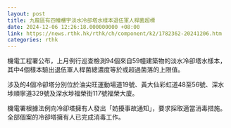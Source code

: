 ```yaml
---
layout: post
title: 九龍區有四幢樓宇淡水冷卻塔水樣本退伍軍人桿菌超標
date: 2024-12-06 12:26:18.000000000 +08:00
link: https://news.rthk.hk/rthk/ch/component/k2/1782362-20241206.htm
categories: rthk
---
```


機電工程署公布，上月例行巡查檢測94個來自59幢建築物的淡水冷卻塔水樣本，其中4個樣本驗出退伍軍人桿菌總濃度等於或超過菌落的上限值。

涉及的4個冷卻塔分別位於油尖旺運動場道19號、黃大仙彩虹道48至56號、深水埗順寧道329號及深水埗福榮街117號福榮大廈。

機電署根據法例向冷卻塔擁有人發出「妨擾事故通知」，要求採取適當消毒措施。全部個案的冷卻塔擁有人已完成消毒工作。
